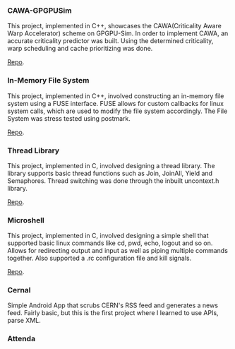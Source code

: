 ### CAWA-GPGPUSim

This project, implemented in C++, showcases the CAWA(Criticality Aware Warp Accelerator) scheme on GPGPU-Sim. In order to implement CAWA, an accurate criticality predictor was built. Using the determined criticality, warp scheduling and cache prioritizing was done.

[Repo](https://github.com/dmjoshyy/gpgpusim-cacp).

### In-Memory File System

This project, implemented in C++, involved constructing an in-memory file system using a FUSE interface. FUSE allows for custom callbacks for linux system calls, which are used to modify the file system accordingly. The File System was stress tested using postmark.

[Repo](https://github.com/dmjoshyy/mydisk).

### Thread Library

This project, implemented in C, involved designing a thread library. The library supports basic thread functions such as Join, JoinAll, Yield and Semaphores. Thread switching was done through the inbuilt
uncontext.h library.

[Repo](https://github.com/dmjoshyy/mythread).

### Microshell

This project, implemented in C, involved designing a simple shell that supported basic linux commands like cd, pwd, echo, logout and so on. Allows for redirecting output and input as well as piping multiple commands together. Also supported a .rc configuration file and kill signals.

[Repo](https://github.com/dmjoshyy/ush).

### Cernal
Simple Android App that scrubs CERN's RSS feed and generates a news feed. Fairly basic, but this is the first project where I learned to use APIs, parse XML. 

### Attenda

